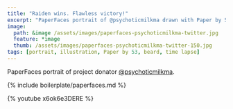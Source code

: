 ```yaml
---
title: "Raiden wins. Flawless victory!"
excerpt: "PaperFaces portrait of @psychoticmilkma drawn with Paper by 53 on an iPad."
image: 
  path: &image /assets/images/paperfaces-psychoticmilkma-twitter.jpg 
  feature: *image
  thumb: /assets/images/paperfaces-psychoticmilkma-twitter-150.jpg
tags: [portrait, illustration, Paper by 53, beard, time lapse]
---
```


PaperFaces portrait of project donator [@psychoticmilkma](http://twitter.com/psychoticmilkma).

{% include boilerplate/paperfaces.md %}

{% youtube x6ok6e3DERE %}
